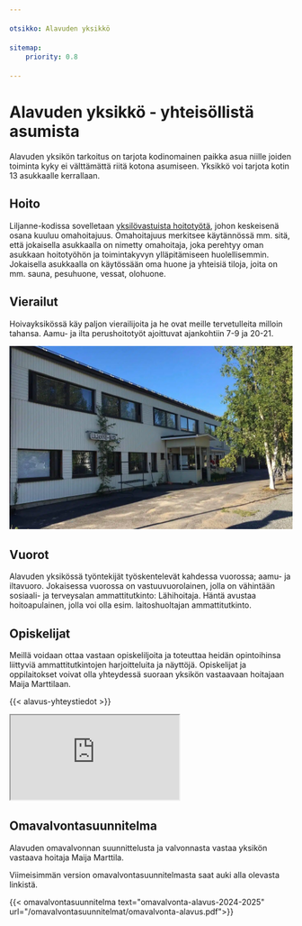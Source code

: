 ```yaml
---

otsikko: Alavuden yksikkö

sitemap:
    priority: 0.8

---
```


# Alavuden yksikkö - yhteisöllistä asumista

Alavuden yksikön tarkoitus on tarjota kodinomainen paikka asua niille joiden toiminta kyky ei välttämättä riitä kotona asumiseen. Yksikkö voi tarjota kotin 13 asukkaalle kerrallaan.

<div class="content-splitter">
<div>

## Hoito

Liljanne-kodissa sovelletaan [yksilövastuista hoitotyötä](https://fi.wikipedia.org/wiki/Yksil%C3%B6vastuinen_hoitoty%C3%B6), johon keskeisenä osana kuuluu omahoitajuus. Omahoitajuus merkitsee käytännössä mm. sitä, että jokaisella asukkaalla on nimetty omahoitaja, joka perehtyy oman asukkaan hoitotyöhön ja toimintakyvyn ylläpitämiseen huolellisemmin. Jokaisella asukkaalla on käytössään oma huone ja yhteisiä tiloja, joita on mm. sauna, pesuhuone, vessat, olohuone.

## Vierailut

Hoivayksikössä käy paljon vierailijoita ja he ovat meille tervetulleita milloin tahansa. Aamu- ja ilta perushoitotyöt ajoittuvat ajankohtiin 7-9 ja 20-21.

</div>
<div>
<img src="/images/a.png" alt="">
</div>
</div>

## Vuorot

Alavuden yksikössä työntekijät työskentelevät kahdessa vuorossa; aamu- ja iltavuoro. Jokaisessa vuorossa on vastuuvuorolainen, jolla on vähintään sosiaali- ja terveysalan ammattitutkinto: Lähihoitaja. Häntä avustaa hoitoapulainen, jolla voi olla esim. laitoshuoltajan ammattitutkinto.

## Opiskelijat

Meillä voidaan ottaa vastaan opiskeliljoita ja toteuttaa heidän opintoihinsa liittyviä ammattitutkintojen harjoitteluita ja näyttöjä. Opiskelijat ja oppilaitokset voivat olla yhteydessä suoraan yksikön vastaavaan hoitajaan Maija Marttilaan.

{{< alavus-yhteystiedot >}}
<div class="kartta" id="alavus-kartta">
    <iframe id=kartta
        src="https://www.google.com/maps/embed?pb=!1m18!1m12!1m3!1d1836.8691432363996!2d23.613072477470272!3d62.58777724607477!2m3!1f0!2f0!3f0!3m2!1i1024!2i768!4f13.1!3m3!1m2!1s0x4686164f1f558aa1%3A0x6f7e0a0f125f0d65!2sLiljanne-koti%20Oy!5e0!3m2!1sfi!2sfi!4v1696601139453!5m2!1sfi!2sfi"
        allowfullscreen="" loading="lazy"
        referrerpolicy="no-referrer-when-downgrade"></iframe>
</div>

## Omavalvontasuunnitelma

Alavuden omavalvonnan suunnittelusta ja valvonnasta vastaa yksikön vastaava hoitaja Maija Marttila.

Viimeisimmän version omavalvontasuunnitelmasta saat auki alla olevasta linkistä.

{{< omavalvontasuunnitelma text="omavalvonta-alavus-2024-2025" url="/omavalvontasuunnitelmat/omavalvonta-alavus.pdf">}}
